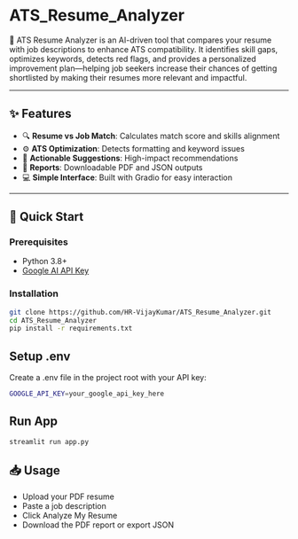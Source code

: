 # ATS_Resume_Analyzer
🎯 ATS Resume Analyzer is an AI-driven tool that compares your resume with job descriptions to enhance ATS compatibility. It identifies skill gaps, optimizes keywords, detects red flags, and provides a personalized improvement plan—helping job seekers increase their chances of getting shortlisted by making their resumes more relevant and impactful.

---

## ✨ Features

- 🔍 **Resume vs Job Match**: Calculates match score and skills alignment  
- ⚙️ **ATS Optimization**: Detects formatting and keyword issues  
- 📌 **Actionable Suggestions**: High-impact recommendations  
- 📄 **Reports**: Downloadable PDF and JSON outputs  
- 💻 **Simple Interface**: Built with Gradio for easy interaction

---

## 🚀 Quick Start

### Prerequisites

- Python 3.8+
- [Google AI API Key](https://makersuite.google.com/app/apikey)

### Installation

```bash
git clone https://github.com/HR-VijayKumar/ATS_Resume_Analyzer.git
cd ATS_Resume_Analyzer
pip install -r requirements.txt
```

## Setup .env

Create a .env file in the project root with your API key:

```bash
GOOGLE_API_KEY=your_google_api_key_here
```

## Run App

```bash
streamlit run app.py
```

## 📥 Usage

- Upload your PDF resume
- Paste a job description
- Click Analyze My Resume
- Download the PDF report or export JSON

